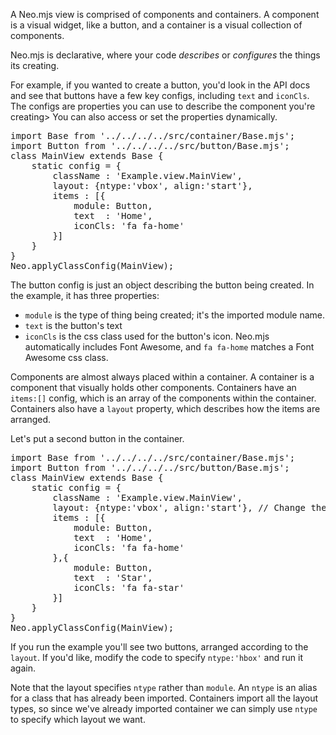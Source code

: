 A Neo.mjs view is comprised of components and containers. A component is a visual widget, like a button,
and a container is a visual collection of components. 

Neo.mjs is declarative, where your code _describes_ or _configures_ the things its creating. 

For example, if you wanted to create a button, you'd look in the API docs and see that buttons
have a few key configs, including `text` and `iconCls`. The configs are properties you can 
use to describe the component you're creating> You can also access or set the properties dynamically.

<pre data-neo>
import Base from '../../../../src/container/Base.mjs';
import Button from '../../../../src/button/Base.mjs';
class MainView extends Base {
    static config = {
        className : 'Example.view.MainView',
        layout: {ntype:'vbox', align:'start'},
        items : [{
            module: Button,
            text  : 'Home',
            iconCls: 'fa fa-home'
        }]
    }
}
Neo.applyClassConfig(MainView);
</pre>

The button config is just an object describing the button being created. In the example, it has three
properties:

- `module` is the type of thing being created; it's the imported module name.
- `text` is the button's text
- `iconCls` is the css class used for the button's icon. Neo.mjs automatically includes Font Awesome, 
and `fa fa-home` matches a Font Awesome css class.

Components are almost always placed within a container. A container is a component that visually holds other 
components. Containers have an `items:[]` config, which is an array of the components within the container. 
Containers also have a `layout` property, which describes how the items are arranged. 

Let's put a second button in the container.

<pre data-neo>
import Base from '../../../../src/container/Base.mjs';
import Button from '../../../../src/button/Base.mjs';
class MainView extends Base {
    static config = {
        className : 'Example.view.MainView',
        layout: {ntype:'vbox', align:'start'}, // Change the ntype to 'hbox'
        items : [{
            module: Button,
            text  : 'Home',
            iconCls: 'fa fa-home'
        },{
            module: Button,
            text  : 'Star',
            iconCls: 'fa fa-star'
        }]
    }
}
Neo.applyClassConfig(MainView);
</pre>

If you run the example you'll see two buttons, arranged according to the `layout`. If you'd like, 
modify the code to specify `ntype:'hbox'` and run it again. 

Note that the layout specifies `ntype` rather than `module`. An `ntype` is an alias for a class
that has already been imported. Containers import all the layout types, so since we've already
imported container we can simply use `ntype` to specify which layout we want.
